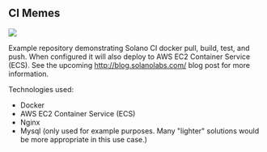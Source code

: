 ## CI Memes
[![](https://ci.solanolabs.com:443/solanolabs-docker/ci_memes-docker/badges/branches/master?badge_token=723af94a1c9aaf664261ac5790373132425e1cac)](https://ci.solanolabs.com:443/solanolabs-docker/ci_memes-docker/suites/284444)

Example repository demonstrating Solano CI docker pull, build, test, and push. When configured
it will also deploy to AWS EC2 Container Service (ECS). See the upcoming
http://blog.solanolabs.com/ blog post for more information.

Technologies used:

- Docker
- AWS EC2 Container Service (ECS)
- Nginx
- Mysql (only used for example purposes. Many "lighter" solutions would be more appropriate in this use case.)



